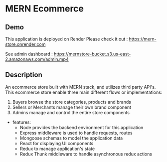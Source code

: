 # MERN Ecommerce

## Demo

This application is deployed on Render Please check it out : https://mern-store.onrender.com

See admin dashboard : https://mernstore-bucket.s3.us-east-2.amazonaws.com/admin.mp4


## Description

An ecommerce store built with MERN stack, and utilizes third party API's. This ecommerce store enable three main different flows or implementations:

1. Buyers browse the store categories, products and brands
2. Sellers or Merchants manage their own brand component
3. Admins manage and control the entire store components 


* features:
  * Node provides the backend environment for this application
  * Express middleware is used to handle requests, routes
  * Mongoose schemas to model the application data
  * React for displaying UI components
  * Redux to manage application's state
  * Redux Thunk middleware to handle asynchronous redux actions
